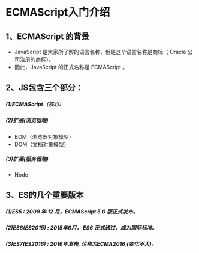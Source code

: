 
# ECMAScript入门介绍
## 1、ECMAScript 的背景
+ JavaScript 是大家所了解的语言名称，但是这个语言名称是商标（ Oracle 公司注册的商标）。
+ 因此，JavaScript 的正式名称是 ECMAScript 。
## 2、JS包含三个部分：
##### (1)ECMAScript（核心）
#####  (2)扩展(浏览器端)
+ BOM（浏览器对象模型）
+ DOM（文档对象模型）
#####  (3)扩展(服务器端)
+ Node
## 3、ES的几个重要版本
##### (1)ES5 : 2009 年 12 月，ECMAScript 5.0 版正式发布。
##### (2)ES6(ES2015) : 2015年6月， ES6 正式通过，成为国际标准。
##### (3)ES7(ES2016) : 2016年发布, 也称为ECMA2016  (变化不大)。


